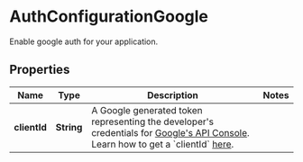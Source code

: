 

# AuthConfigurationGoogle

Enable google auth for your application.

## Properties

| Name | Type | Description | Notes |
|------------ | ------------- | ------------- | -------------|
|**clientId** | **String** | A Google generated token representing the developer&#39;s credentials for [Google&#39;s API Console](https://console.cloud.google.com/apis/dashboard?pli&#x3D;1&amp;project&#x3D;discourse-login-388921). Learn how to get a &#x60;clientId&#x60; [here](https://developers.google.com/identity/gsi/web/guides/get-google-api-clientid). |  |



